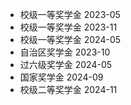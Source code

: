 - 校级一等奖学金 2023-05
- 校级一等奖学金 2023-11
- 校级一等奖学金 2024-05
- 自治区奖学金  2023-10
- 过六级奖学金  2024-05
- 国家奖学金 2024-09
- 校级二等奖学金 2024-11